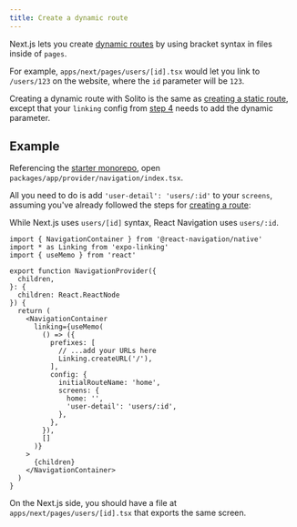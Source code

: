 ```yaml
---
title: Create a dynamic route
---
```


Next.js lets you create [dynamic routes](https://nextjs.org/docs/routing/dynamic-routes) by using bracket syntax in files inside of `pages`.

For example, `apps/next/pages/users/[id].tsx` would let you link to `/users/123` on the website, where the `id` parameter will be `123`.

Creating a dynamic route with Solito is the same as [creating a static route](guides/new-route), except that your `linking` config from [step 4](guides/new-route#4-configure-native-linking) needs to add the dynamic parameter.

## Example

Referencing the [starter monorepo](/starter), open `packages/app/provider/navigation/index.tsx`.

All you need to do is add `'user-detail': 'users/:id'` to your `screens`, assuming you've already followed the steps for [creating a route](guides/new-route):

While Next.js uses `users/[id]` syntax, React Navigation uses `users/:id`.

```tsx {21}
import { NavigationContainer } from '@react-navigation/native'
import * as Linking from 'expo-linking'
import { useMemo } from 'react'

export function NavigationProvider({
  children,
}: {
  children: React.ReactNode
}) {
  return (
    <NavigationContainer
      linking={useMemo(
        () => ({
          prefixes: [
            // ...add your URLs here
            Linking.createURL('/'),
          ],
          config: {
            initialRouteName: 'home',
            screens: {
              home: '',
              'user-detail': 'users/:id',
            },
          },
        }),
        []
      )}
    >
      {children}
    </NavigationContainer>
  )
}
```

On the Next.js side, you should have a file at `apps/next/pages/users/[id].tsx` that exports the same screen.
